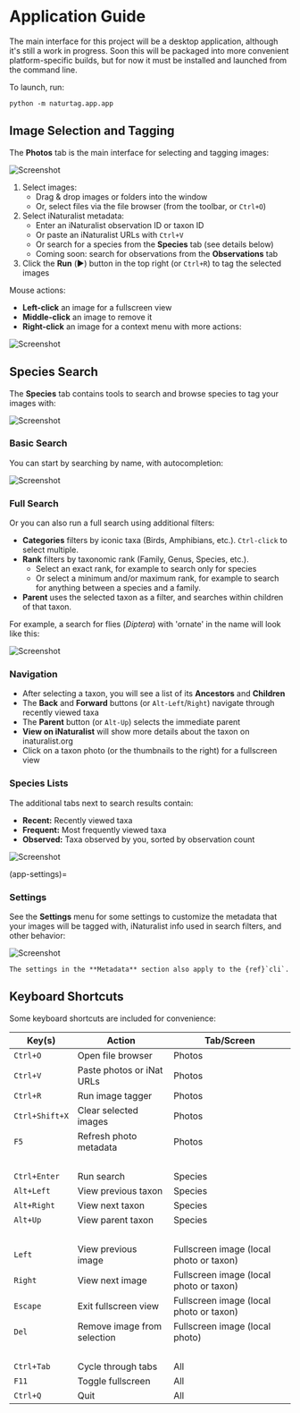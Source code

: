# Application Guide
The main interface for this project will be a desktop application, although it's still a work in
progress. Soon this will be packaged into more convenient platform-specific builds, but for now it
must be installed and launched from the command line.

To launch, run:
```
python -m naturtag.app.app
```

## Image Selection and Tagging
The **Photos** tab is the main interface for selecting and tagging images:

![Screenshot](../assets/screenshots/image-selector.png)

1. Select images:
    * Drag & drop images or folders into the window
    * Or, select files via the file browser (from the toolbar, or `Ctrl+O`)
2. Select iNaturalist metadata:
    * Enter an iNaturalist observation ID or taxon ID
    * Or paste an iNaturalist URLs with `Ctrl+V`
    * Or search for a species from the **Species** tab (see details below)
    * Coming soon: search for observations from the **Observations** tab
3. Click the **Run** (▶️) button in the top right (or `Ctrl+R`) to tag the selected images

Mouse actions:
* **Left-click** an image for a fullscreen view
* **Middle-click** an image to remove it
* **Right-click** an image for a context menu with more actions:

![Screenshot](../assets/screenshots/image-context-menu.png)

## Species Search
The **Species** tab contains tools to search and browse species to tag your images with:

![Screenshot](../assets/screenshots/taxon-search.png)

### Basic Search
You can start by searching by name, with autocompletion:

![Screenshot](../assets/screenshots/taxon-autocomplete.png)

### Full Search
Or you can also run a full search using additional filters:
* **Categories** filters by iconic taxa (Birds, Amphibians, etc.). `Ctrl-click` to select multiple.
* **Rank** filters by taxonomic rank (Family, Genus, Species, etc.).
    * Select an exact rank, for example to search only for species
    * Or select a minimum and/or maximum rank, for example to search for anything between a species
        and a family.
* **Parent** uses the selected taxon as a filter, and searches within children of that taxon.

For example, a search for flies (_Diptera_) with 'ornate' in the name will look like this:

![Screenshot](../assets/screenshots/taxon-search-children.png)

### Navigation
* After selecting a taxon, you will see a list of its **Ancestors** and **Children**
* The **Back** and **Forward** buttons (or `Alt-Left`/`Right`) navigate through recently viewed taxa
* The **Parent** button (or `Alt-Up`) selects the immediate parent
* **View on iNaturalist** will show more details about the taxon on inaturalist.org
* Click on a taxon photo (or the thumbnails to the right) for a fullscreen view

### Species Lists
The additional tabs next to search results contain:
* **Recent:** Recently viewed taxa
* **Frequent:** Most frequently viewed taxa
* **Observed:** Taxa observed by you, sorted by observation count

![Screenshot](../assets/screenshots/taxon-tabs.png)

(app-settings)=
### Settings
See the **Settings** menu for some settings to customize the metadata that your images will be
tagged with, iNaturalist info used in search filters, and other behavior:

![Screenshot](../assets/screenshots/settings.png)

```{note}
The settings in the **Metadata** section also apply to the {ref}`cli`.
```

## Keyboard Shortcuts
Some keyboard shortcuts are included for convenience:

Key(s)         | Action                      | Tab/Screen
------         | ------                      | ----------
`Ctrl+O`       | Open file browser           | Photos
`Ctrl+V`       | Paste photos or iNat URLs   | Photos
`Ctrl+R`       | Run image tagger            | Photos
`Ctrl+Shift+X` | Clear selected images       | Photos
`F5`           | Refresh photo metadata      | Photos
⠀              |                             |
`Ctrl+Enter`   | Run search                  | Species
`Alt+Left`     | View previous taxon         | Species
`Alt+Right`    | View next taxon             | Species
`Alt+Up`       | View parent taxon           | Species
⠀              |                             |
`Left`         | View previous image         | Fullscreen image (local photo or taxon)
`Right`        | View next image             | Fullscreen image (local photo or taxon)
`Escape`       | Exit fullscreen view        | Fullscreen image (local photo or taxon)
`Del`          | Remove image from selection | Fullscreen image (local photo)
⠀              |                             |
`Ctrl+Tab`     | Cycle through tabs          | All
`F11`          | Toggle fullscreen           | All
`Ctrl+Q`       | Quit                        | All
